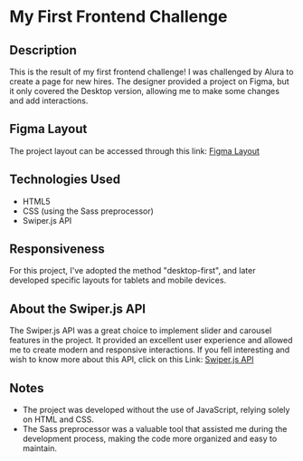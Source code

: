 # My First Frontend Challenge

## Description

This is the result of my first frontend challenge! I was challenged by Alura to create a page for new hires. The designer provided a project on Figma, but it only covered the Desktop version, allowing me to make some changes and add interactions.

## Figma Layout

The project layout can be accessed through this link: [Figma Layout](https://www.figma.com/file/mm3MLozvUDGhDRTxSLlGL5/7daysOfCode-HTML-CSS?node-id=0%3A1&mode=dev)

## Technologies Used

- HTML5
- CSS (using the Sass preprocessor)
- Swiper.js API

## Responsiveness

For this project, I've adopted the method "desktop-first", and later developed specific layouts for tablets and mobile devices.

## About the Swiper.js API

The Swiper.js API was a great choice to implement slider and carousel features in the project. It provided an excellent user experience and allowed me to create modern and responsive interactions.
If you fell interesting and wish to know more about this API, click on this Link: [Swiper.js API](https://swiperjs.com/)

## Notes

- The project was developed without the use of JavaScript, relying solely on HTML and CSS.
- The Sass preprocessor was a valuable tool that assisted me during the development process, making the code more organized and easy to maintain.
